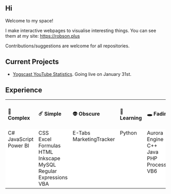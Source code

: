 ## Hi

Welcome to my space!

I make interactive webpages to visualise interesting things. You can see them at my site: https://robson.plus

Contributions/suggestions are welcome for all repositories.

## Current Projects

* <a href="https://github.com/Robson/Yogscast-YouTube-Statistics">Yogscast YouTube Statistics</a>. Going live on January 31st. 

## Experience

<table><tr><th align="left">
  
#### 🌌 Complex

</th><th align="left">
  
#### ☄️ Simple

</th><th align="left">
  
#### 👽 Obscure

</th><th align="left">
  
#### 🚀 Learning

</th><th align="left">
  
#### 🕳️ Fading

</th>
</tr>
<tr valign="top">
<td bgcolor="#fff">C#<br>JavaScript<br>Power BI</td>
<td bgcolor="#fff">CSS<br>Excel Formulas<br>HTML<br>Inkscape<br>MySQL<br>Regular Expressions<br>VBA</td>
<td bgcolor="#fff">E-Tabs<br>MarketingTracker</td>
<td bgcolor="#fff">Python</td>
<td bgcolor="#fff">Aurora Engine<br>C++<br>Java<br>PHP<br>Processing<br>VB6</td>
</tr>
</table>    

<!--
| 🌌 Complex | ☄️ Simple | 👽 Obscure | 🚀 Learning | 🕳️ Fading |
| :--- | :--- | :--- | :--- | :--- |
| C#<br>JavaScript<br>Power BI | CSS<br>Excel Formulas<br>HTML<br>Inkscape<br>MySQL<br>Regular Expressions<br>VBA | E-Tabs<br>MarketingTracker | Python | Aurora Engine<br>C++<br>Java<br>PHP<br>Processing<br>VB6 |
-->

<!--
**Robson/robson** is a ✨ _special_ ✨ repository because its `README.md` (this file) appears on your GitHub profile.

Here are some ideas to get you started:

- 🔭 I’m currently working on ...
- 🌱 I’m currently learning ...
- 👯 I’m looking to collaborate on ...
- 🤔 I’m looking for help with ...
- 💬 Ask me about ...
- 📫 How to reach me: ...
- 😄 Pronouns: ...
- ⚡ Fun fact: ...
-->
